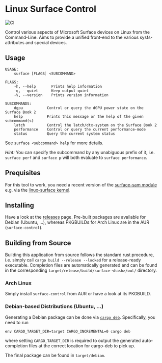 # Linux Surface Control

![CI](https://github.com/linux-surface/surface-control/workflows/CI/badge.svg)

Control various aspects of Microsoft Surface devices on Linux from the Command-Line.
Aims to provide a unified front-end to the various sysfs-attributes and special devices.

## Usage

```
USAGE:
    surface [FLAGS] <SUBCOMMAND>

FLAGS:
    -h, --help       Prints help information
    -q, --quiet      Keep output quiet
    -V, --version    Prints version information

SUBCOMMANDS:
    dgpu           Control or query the dGPU power state on the Surface Book 2
    help           Prints this message or the help of the given subcommand(s)
    latch          Control the latch/dtx-system on the Surface Book 2
    performance    Control or query the current performance-mode
    status         Query the current system status
```

See `surface <subcommand> help` for more details.

_Hint:_ You can specify the subcommand by any unabiguous prefix of it, i.e. `surface perf` and `surface p` will both evaluate to `surface performance`.

## Prequisites

For this tool to work, you need a recent version of the [surface-sam module][surface-sam] e.g. via the [linux-surface kernel][surface-kernel].

## Installing

Have a look at the [releases](https://github.com/linux-surface/surface-control/releases) page.
Pre-built packages are available for Debian (Ubuntu, ...), whereas PKGBUILDs for Arch Linux are in the AUR (`surface-control`).

## Building from Source

Building this application from source follows the standard rust procedure, i.e. simply call `cargo build --release --locked` for a release-ready executable.
Completion files are automatically generated and can be found in the corresponding `target/release/build/surface-<hash>/out/` directory.

### Arch Linux

Simply install `surface-control` from AUR or have a look at its PKGBUILD.

### Debian-based Distributions (Ubuntu, ...)

Generating a Debian package can be done via [`cargo deb`](https://github.com/mmstick/cargo-deb).
Specifically, you need to run
```
env CARGO_TARGET_DIR=target CARGO_INCREMENTAL=0 cargo deb
```
where setting `CARGO_TARGET_DIR` is required to output the generated auto-completion files at the correct location for cargo-deb to pick up.

The final package can be found in `target/debian`.

[surface-sam]: https://github.com/linux-surface/surface-aggregator-module
[surface-kernel]: https://github.com/linux-surface/linux-surface
